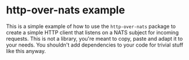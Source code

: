 # http-over-nats example

This is a simple example of how to use the `http-over-nats` package to create a simple HTTP client that listens on a 
NATS subject for incoming requests. This is not a library, you're meant to copy, paste and adapt it to your needs. You 
shouldn't add dependencies to your code for trivial stuff like this anyway.
